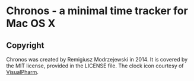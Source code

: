 Chronos - a minimal time tracker for Mac OS X
=============================================

Copyright
---------

Chronos was created by Remigiusz Modrzejewski in 2014.
It is covered by the MIT license, provided in the LICENSE file.
The clock icon courtesy of [VisualPharm][].

[VisualPharm]: http://www.visualpharm.com/
